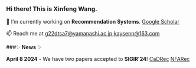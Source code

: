 ### Hi there! This is Xinfeng Wang. 

🔭 I’m currently working on **Recommendation Systems**. [Google Scholar](https://scholar.google.com/citations?user=l-ye3qgAAAAJ&hl=zh-CN)

📫 Reach me at g22dtsa7@yamanashi.ac.jp;kaysenn@163.com

###✨ **News** ✨

**April 8 2024** - We have two papers accepted to **SIGIR'24**! [CaDRec](https://arxiv.org/pdf/2404.06895) [NFARec](https://arxiv.org/pdf/2404.06900)
